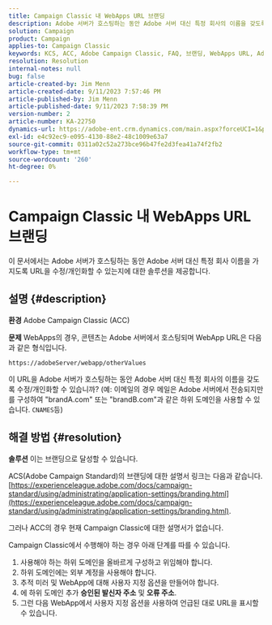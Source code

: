 ```yaml
---
title: Campaign Classic 내 WebApps URL 브랜딩
description: Adobe 서버가 호스팅하는 동안 Adobe 서버 대신 특정 회사의 이름을 갖도록 URL을 수정/개인화할 수 있는지 여부를 알아봅니다.
solution: Campaign
product: Campaign
applies-to: Campaign Classic
keywords: KCS, ACC, Adobe Campaign Classic, FAQ, 브랜딩, WebApps URL, Adobe Campaign Standard, ACS
resolution: Resolution
internal-notes: null
bug: false
article-created-by: Jim Menn
article-created-date: 9/11/2023 7:57:46 PM
article-published-by: Jim Menn
article-published-date: 9/11/2023 7:58:39 PM
version-number: 2
article-number: KA-22750
dynamics-url: https://adobe-ent.crm.dynamics.com/main.aspx?forceUCI=1&pagetype=entityrecord&etn=knowledgearticle&id=c2bc4177-dd50-ee11-be6f-6045bd006239
exl-id: e4c92ec9-e095-4130-88e2-48c1009e63a7
source-git-commit: 0311a02c52a273bce96b47fe2d3fea41a74f2fb2
workflow-type: tm+mt
source-wordcount: '260'
ht-degree: 0%

---
```


# Campaign Classic 내 WebApps URL 브랜딩


이 문서에서는 Adobe 서버가 호스팅하는 동안 Adobe 서버 대신 특정 회사 이름을 가지도록 URL을 수정/개인화할 수 있는지에 대한 솔루션을 제공합니다.

## 설명 {#description}


<b>환경</b>
Adobe Campaign Classic (ACC)

<b>문제</b>
WebApps의 경우, 콘텐츠는 Adobe 서버에서 호스팅되며 WebApp URL은 다음과 같은 형식입니다.

`https://adobeServer/webapp/otherValues`

이 URL을 Adobe 서버가 호스팅하는 동안 Adobe 서버 대신 특정 회사의 이름을 갖도록 수정/개인화할 수 있습니까?
(예: 이메일의 경우 메일은 Adobe 서버에서 전송되지만 를 구성하여 &quot;brandA.com&quot; 또는 &quot;brandB.com&quot;과 같은 하위 도메인을 사용할 수 있습니다. `CNAMES`등)


## 해결 방법 {#resolution}


<b>솔루션</b>
이는 브랜딩으로 달성할 수 있습니다.

ACS(Adobe Campaign Standard)의 브랜딩에 대한 설명서 링크는 다음과 같습니다. [https://experienceleague.adobe.com/docs/campaign-standard/using/administrating/application-settings/branding.html](https://experienceleague.adobe.com/docs/campaign-standard/using/administrating/application-settings/branding.html).


그러나 ACC의 경우 현재 Campaign Classic에 대한 설명서가 없습니다.

Campaign Classic에서 수행해야 하는 경우 아래 단계를 따를 수 있습니다.
1. 사용해야 하는 하위 도메인을 올바르게 구성하고 위임해야 합니다.
2. 하위 도메인에는 외부 계정을 사용해야 합니다.
3. 추적 미러 및 WebApp에 대해 사용자 지정 옵션을 만들어야 합니다.
4. 에 하위 도메인 추가 <b>승인된 발신자 주소</b> 및 <b>오류 주소</b>.
5. 그런 다음 WebApp에서 사용자 지정 옵션을 사용하여 언급된 대로 URL을 표시할 수 있습니다.
